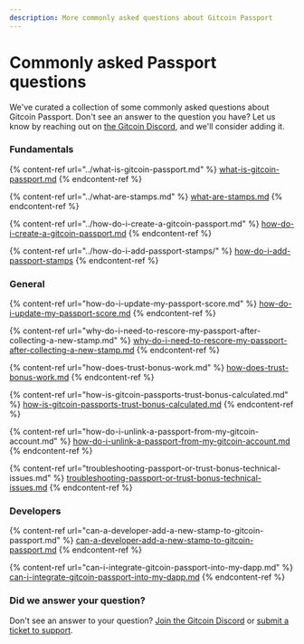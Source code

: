 ```yaml
---
description: More commonly asked questions about Gitcoin Passport
---
```


# Commonly asked Passport questions

We've curated a collection of some commonly asked questions about Gitcoin Passport. Don't see an answer to the question you have? Let us know by reaching out on [the Gitcoin Discord](https://discord.com/invite/b5PEjyVFXT), and we'll consider adding it.

### Fundamentals

{% content-ref url="../what-is-gitcoin-passport.md" %}
[what-is-gitcoin-passport.md](../what-is-gitcoin-passport.md)
{% endcontent-ref %}

{% content-ref url="../what-are-stamps.md" %}
[what-are-stamps.md](../what-are-stamps.md)
{% endcontent-ref %}

{% content-ref url="../how-do-i-create-a-gitcoin-passport.md" %}
[how-do-i-create-a-gitcoin-passport.md](../how-do-i-create-a-gitcoin-passport.md)
{% endcontent-ref %}

{% content-ref url="../how-do-i-add-passport-stamps/" %}
[how-do-i-add-passport-stamps](../how-do-i-add-passport-stamps/)
{% endcontent-ref %}

### General

{% content-ref url="how-do-i-update-my-passport-score.md" %}
[how-do-i-update-my-passport-score.md](how-do-i-update-my-passport-score.md)
{% endcontent-ref %}

{% content-ref url="why-do-i-need-to-rescore-my-passport-after-collecting-a-new-stamp.md" %}
[why-do-i-need-to-rescore-my-passport-after-collecting-a-new-stamp.md](why-do-i-need-to-rescore-my-passport-after-collecting-a-new-stamp.md)
{% endcontent-ref %}

{% content-ref url="how-does-trust-bonus-work.md" %}
[how-does-trust-bonus-work.md](how-does-trust-bonus-work.md)
{% endcontent-ref %}

{% content-ref url="how-is-gitcoin-passports-trust-bonus-calculated.md" %}
[how-is-gitcoin-passports-trust-bonus-calculated.md](how-is-gitcoin-passports-trust-bonus-calculated.md)
{% endcontent-ref %}

{% content-ref url="how-do-i-unlink-a-passport-from-my-gitcoin-account.md" %}
[how-do-i-unlink-a-passport-from-my-gitcoin-account.md](how-do-i-unlink-a-passport-from-my-gitcoin-account.md)
{% endcontent-ref %}

{% content-ref url="troubleshooting-passport-or-trust-bonus-technical-issues.md" %}
[troubleshooting-passport-or-trust-bonus-technical-issues.md](troubleshooting-passport-or-trust-bonus-technical-issues.md)
{% endcontent-ref %}

### Developers

{% content-ref url="can-a-developer-add-a-new-stamp-to-gitcoin-passport.md" %}
[can-a-developer-add-a-new-stamp-to-gitcoin-passport.md](can-a-developer-add-a-new-stamp-to-gitcoin-passport.md)
{% endcontent-ref %}

{% content-ref url="can-i-integrate-gitcoin-passport-into-my-dapp.md" %}
[can-i-integrate-gitcoin-passport-into-my-dapp.md](can-i-integrate-gitcoin-passport-into-my-dapp.md)
{% endcontent-ref %}



### Did we answer your question?

Don't see an answer to your question? [Join the Gitcoin Discord](https://discord.gg/b5PEjyVFXT) or [submit a ticket to support](https://gitcoin.happyfox.com/new).
